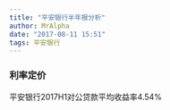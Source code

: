 ```yaml
---
title: "平安银行半年报分析"
author: MrAlpha
date: "2017-08-11 15:51"
tags: 平安银行
---
```


### 利率定价

平安银行2017H1对公贷款平均收益率4.54%
